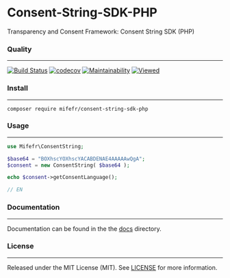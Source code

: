 # Consent-String-SDK-PHP
Transparency and Consent Framework: Consent String SDK (PHP)

### Quality
 --------------
 [![Build Status](https://api.travis-ci.org/mifefr/Consent-String-SDK-PHP.png?branch=master)](https://travis-ci.org/mifefr/Consent-String-SDK-PHP)
 [![codecov](https://codecov.io/gh/mifefr/Consent-String-SDK-PHP/branch/master/graph/badge.svg)](https://codecov.io/gh/mifefr/Consent-String-SDK-PHP)
 [![Maintainability](https://api.codeclimate.com/v1/badges/72505332985c27a432b2/maintainability)](https://codeclimate.com/github/mifefr/Consent-String-SDK-PHP)
 [![Viewed](http://hits.dwyl.com/mifefr/Consent-String-SDK-PHP.svg)](http://hits.dwyl.com/mifefr/Consent-String-SDK-PHP)


### Install
 --------------
```bach
composer require mifefr/consent-string-sdk-php
```

### Usage
 --------------
```php
use Mifefr\ConsentString;

$base64 = "BOXhscYOXhscYACABDENAE4AAAAAwQgA";
$consent = new ConsentString( $base64 );

echo $consent->getConsentLanguage();

// EN
```

### Documentation
 --------------
Documentation can be found in the the [docs](https://github.com/mifefr/consent-string-sdk-php/tree/master/docs) directory.

### License
 --------------
 Released under the MIT License (MIT). See [LICENSE](https://github.com/mifefr/consent-string-sdk-php/blob/master/LICENSE) for more information.
 
